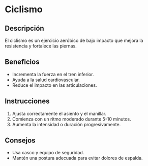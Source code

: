 # Ciclismo

## Descripción
El ciclismo es un ejercicio aeróbico de bajo impacto que mejora la resistencia y fortalece las piernas.

## Beneficios
- Incrementa la fuerza en el tren inferior.
- Ayuda a la salud cardiovascular.
- Reduce el impacto en las articulaciones.

## Instrucciones
1. Ajusta correctamente el asiento y el manillar.
2. Comienza con un ritmo moderado durante 5-10 minutos.
3. Aumenta la intensidad o duración progresivamente.

## Consejos
- Usa casco y equipo de seguridad.
- Mantén una postura adecuada para evitar dolores de espalda.
